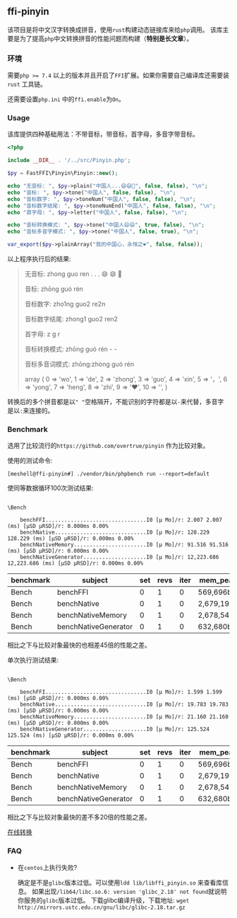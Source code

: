 ## ffi-pinyin

该项目是将中文汉字转换成拼音，使用`rust`构建动态链接库来给`php`调用。
该库主要是为了提高`php`中文转换拼音的性能问题而构建（__特别是长文章__）。

### 环境

需要`php >= 7.4` 以上的版本并且开启了`FFI`扩展。如果你需要自己编译库还需要装`rust` 工具链。

还需要设置`php.ini` 中的`ffi.enable`为`On`。

### Usage 

该库提供四种基础用法：不带音标，带音标，首字母，多音字带音标。

```php
<?php

include __DIR__ . '/../src/Pinyin.php';

$py = FastFFI\Pinyin\Pinyin::new();

echo "无音标: ", $py->plain("中国人...😄😄👩", false, false), "\n";
echo "音标: ", $py->tone("中国人", false, false), "\n";
echo "音标数字: ", $py->toneNum("中国人", false, false), "\n";
echo "音标数字结尾: ", $py->toneNumEnd("中国人", false, false), "\n";
echo "首字母: ", $py->letter("中国人", false, false), "\n";

echo "音标转换模式: ", $py->tone("中国人😄😄", true, false), "\n";
echo "音标多音字模式: ", $py->tone("中国人", false, true), "\n";

var_export($py->plainArray("我的中国心，永恒之❤️", false, false));

```

以上程序执行后的结果: 

> 无音标: zhong guo ren . . . 😄 😄 👩
>  
> 音标: zhōng guó rén
> 
> 音标数字: zho1ng guo2 re2n
> 
> 音标数字结尾: zhong1 guo2 ren2
>
> 首字母: z g r
> 
> 音标转换模式: zhōng guó rén - -
> 
> 音标多音词模式: zhōng:zhòng guó rén
>
> array (
> 0 => 'wo',
> 1 => 'de',
> 2 => 'zhong',
> 3 => 'guo',
> 4 => 'xin',
> 5 => '，',
> 6 => 'yong',
> 7 => 'heng',
> 8 => 'zhi',
> 9 => '❤',
> 10 => '️',
> )


转换后的多个拼音都是以`" "`空格隔开，不能识别的字符都是以`-`来代替，多音字是以`:`来连接的。

### Benchmark

选用了比较流行的`https://github.com/overtrue/pinyin` 作为比较对象。

使用的测试命令: 

```shell
[meshell@ffi-pinyin#] ./vendor/bin/phpbench run --report=default 
```

使同等数据循环100次测试结果: 

```text

\Bench

    benchFFI................................I0 [μ Mo]/r: 2.007 2.007 (ms) [μSD μRSD]/r: 0.000ms 0.00%
    benchNative.............................I0 [μ Mo]/r: 128.229 128.229 (ms) [μSD μRSD]/r: 0.000ms 0.00%
    benchNativeMemory.......................I0 [μ Mo]/r: 91.516 91.516 (ms) [μSD μRSD]/r: 0.000ms 0.00%
    benchNativeGenerator....................I0 [μ Mo]/r: 12,223.686 12,223.686 (ms) [μSD μRSD]/r: 0.000ms 0.00%

```


benchmark | subject | set | revs | iter | mem_peak | time_rev | comp_z_value | comp_deviation
 --- | --- | --- | --- | --- | --- | --- | --- | --- 
Bench | benchFFI | 0 | 1 | 0 | 569,696b | 2,007.000μs | 0.00σ | 0.00%
Bench | benchNative | 0 | 1 | 0 | 2,679,192b | 128,229.000μs | 0.00σ | 0.00%
Bench | benchNativeMemory | 0 | 1 | 0 | 2,678,544b | 91,516.000μs | 0.00σ | 0.00%
Bench | benchNativeGenerator | 0 | 1 | 0 | 632,680b | 12,223,686.000μs | 0.00σ | 0.00%

相比之下与比较对象最快的也相差45倍的性能之差。


单次执行测试结果:

```text

\Bench

    benchFFI................................I0 [μ Mo]/r: 1.599 1.599 (ms) [μSD μRSD]/r: 0.000ms 0.00%
    benchNative.............................I0 [μ Mo]/r: 19.783 19.783 (ms) [μSD μRSD]/r: 0.000ms 0.00%
    benchNativeMemory.......................I0 [μ Mo]/r: 21.160 21.160 (ms) [μSD μRSD]/r: 0.000ms 0.00%
    benchNativeGenerator....................I0 [μ Mo]/r: 125.524 125.524 (ms) [μSD μRSD]/r: 0.000ms 0.00%

```

benchmark | subject | set | revs | iter | mem_peak | time_rev | comp_z_value | comp_deviation
 --- | --- | --- | --- | --- | --- | --- | --- | --- 
Bench | benchFFI | 0 | 1 | 0 | 569,696b | 1,599.000μs | 0.00σ | 0.00%
Bench | benchNative | 0 | 1 | 0 | 2,679,192b | 19,783.000μs | 0.00σ | 0.00%
Bench | benchNativeMemory | 0 | 1 | 0 | 2,678,544b | 21,160.000μs | 0.00σ | 0.00%
Bench | benchNativeGenerator | 0 | 1 | 0 | 632,680b | 125,524.000μs | 0.00σ | 0.00%

相比之下与比较对象最快的差不多20倍的性能之差。


[在线转换](http://loocode.com/tool/pinyin/chinese-to-pinyin)

### FAQ

- 在`centos`上执行失败?
  
  确定是不是`glibc`版本过低。可以使用`ldd lib/libffi_pinyin.so` 来查看库信息。
如果出现`/lib64/libc.so.6: version 'glibc_2.18' not found`就说明你服务的`glibc`版本过低。 
  下载glibc编译升级，下载地址: `wget http://mirrors.ustc.edu.cn/gnu/libc/glibc-2.18.tar.gz` 
  
